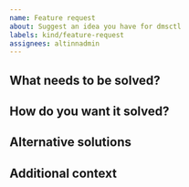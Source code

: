 ```yaml
---
name: Feature request
about: Suggest an idea you have for dmsctl
labels: kind/feature-request
assignees: altinnadmin
---
```

<!-- We value your input on what you think we should do. Please describe your request through the dimensions below -->

## What needs to be solved?
<!-- A clear and concise description of what the problem is. Ex. I'm always frustrated when [...] -->

## How do you want it solved?
<!-- A clear and concise description of what you want to happen. -->

## Alternative solutions
<!-- A clear and concise description of any alternative solutions or features you've considered. -->

## Additional context
<!-- Add any other context or screenshots about the feature request here. -->
